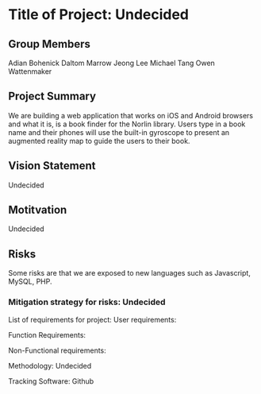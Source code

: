 # Title of Project: Undecided

## Group Members

Adian Bohenick
Daltom Marrow
Jeong Lee
Michael Tang
Owen Wattenmaker


## Project Summary

We are building a web application that works on iOS and Android browsers and what it is, is a book finder for the Norlin library. Users type in a book name and their phones will use the built-in gyroscope to present an augmented reality map to guide the users to their book.


## Vision Statement

Undecided


## Motitvation

Undecided


## Risks

Some risks are that we are exposed to new languages such as Javascript, MySQL, PHP.

### Mitigation strategy for risks: Undecided

List of requirements for project:
User requirements:

Function Requirements:

Non-Functional requirements:

Methodology: Undecided

Tracking Software: Github
